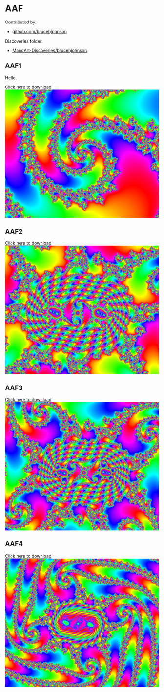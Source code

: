 # AAF

Contributed by:

- [github.com/brucehjohnson](https://github.com/brucehjohnson)

Discoveries folder:

- [MandArt-Discoveries/brucehjohnson](https://github.com/denisecase/MandArt-Discoveries/tree/main/brucehjohnson)

## AAF1

Hello.

<a href="AAF1.mandart" download="AAF1.mandart">Click here to download</a><br>
!["AAF1"](AAF1.png)

## AAF2

<a href="AAF2.mandart" download="AAF2.mandart">Click here to download</a><br>
!["AAF2"](AAF2.png)

## AAF3

<a href="AAF3.mandart" download="AAF3.mandart">Click here to download</a><br>
!["AAF3"](AAF3.png)

## AAF4

<a href="AAF4.mandart" download="AAF4.mandart">Click here to download</a><br>
!["AAF4"](AAF4.png)

